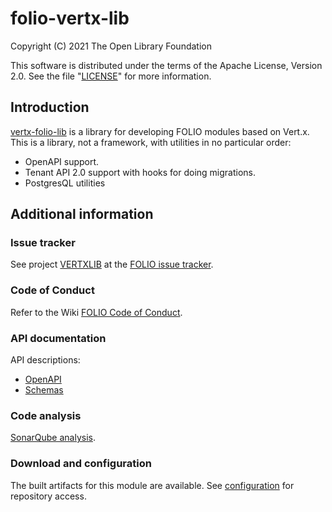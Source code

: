 # folio-vertx-lib

Copyright (C) 2021 The Open Library Foundation

This software is distributed under the terms of the Apache License,
Version 2.0. See the file "[LICENSE](LICENSE)" for more information.

## Introduction

[vertx-folio-lib](https://github.com/folio-org/vertx-folio-lib)
is a library for developing FOLIO modules based on Vert.x. This is a
library, not a framework, with utilities in no particular order:

 * OpenAPI support.
 * Tenant API 2.0 support with hooks for doing migrations.
 * PostgresQL utilities

## Additional information

### Issue tracker

See project [VERTXLIB](https://issues.folio.org/browse/VERTXLIB)
at the [FOLIO issue tracker](https://dev.folio.org/guidelines/issue-tracker).

### Code of Conduct

Refer to the Wiki [FOLIO Code of Conduct](https://wiki.folio.org/display/COMMUNITY/FOLIO+Code+of+Conduct).

### API documentation

API descriptions:
 * [OpenAPI](src/main/resources/openapi/)
 * [Schemas](src/main/resources/openapi/schemas/)

### Code analysis

[SonarQube analysis](https://sonarcloud.io/dashboard?id=org.folio%3Avertx-folio-lib).

### Download and configuration

The built artifacts for this module are available.
See [configuration](https://dev.folio.org/download/artifacts) for repository access.

